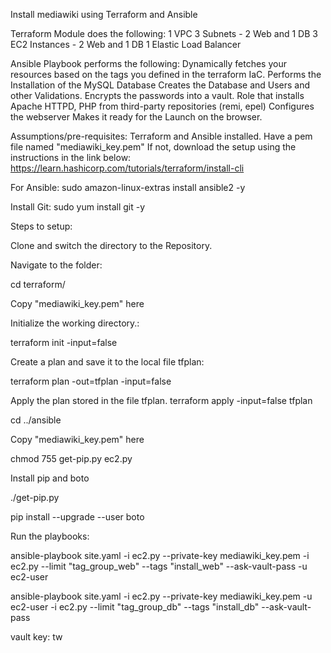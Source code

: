 Install mediawiki using Terraform and Ansible

Terraform Module does the following:
 1 VPC
 3 Subnets - 2 Web and 1 DB
 3 EC2 Instances - 2 Web and 1 DB
 1 Elastic Load Balancer

 Ansible Playbook performs the following:
    Dynamically fetches your resources based on the tags you defined in the terraform IaC.
    Performs the Installation of the MySQL Database
    Creates the Database and Users and other Validations.
    Encrypts the passwords into a vault.
    Role that installs Apache HTTPD, PHP from third-party repositories (remi, epel)
    Configures the webserver
    Makes it ready for the Launch on the browser.
    
 Assumptions/pre-requisites:
    Terraform and Ansible installed.
    Have a pem file named "mediawiki_key.pem"
    If not, download the setup using the instructions in the link below: 
    https://learn.hashicorp.com/tutorials/terraform/install-cli
    
    
 
 For Ansible:
    sudo amazon-linux-extras install ansible2 -y
 
 Install Git:
    sudo yum install git -y

 Steps to setup:
 
 Clone and switch the directory to the Repository.

 Navigate to the folder:
 
 cd terraform/
 
 Copy "mediawiki_key.pem" here
 
 Initialize the working directory.:

 terraform init -input=false

 Create a plan and save it to the local file tfplan:

 terraform plan -out=tfplan -input=false
 
 Apply the plan stored in the file tfplan. terraform apply -input=false tfplan
 
 cd ../ansible
 
 Copy "mediawiki_key.pem" here
 
 chmod 755 get-pip.py ec2.py
  
 Install pip and boto
 
 ./get-pip.py

  pip install --upgrade --user boto
  
  Run the playbooks:
  
  ansible-playbook site.yaml -i ec2.py --private-key mediawiki_key.pem -i ec2.py --limit "tag_group_web" --tags "install_web" --ask-vault-pass -u ec2-user

  ansible-playbook site.yaml -i ec2.py --private-key mediawiki_key.pem -u ec2-user -i ec2.py --limit "tag_group_db" --tags "install_db" --ask-vault-pass
  
  vault key: tw
 

